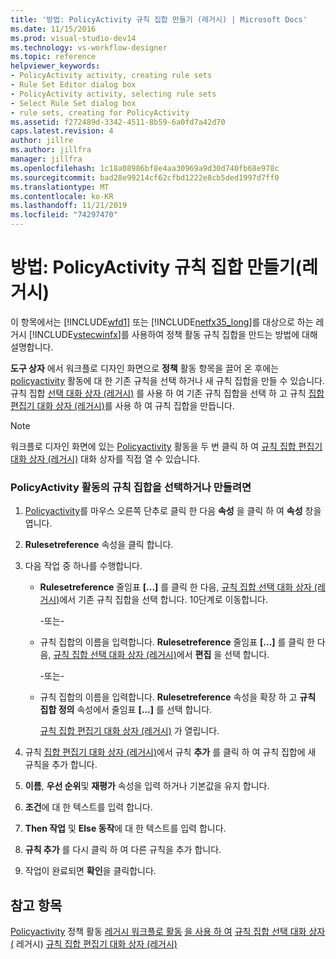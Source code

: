 ```yaml
---
title: '방법: PolicyActivity 규칙 집합 만들기 (레거시) | Microsoft Docs'
ms.date: 11/15/2016
ms.prod: visual-studio-dev14
ms.technology: vs-workflow-designer
ms.topic: reference
helpviewer_keywords:
- PolicyActivity activity, creating rule sets
- Rule Set Editor dialog box
- PolicyActivity activity, selecting rule sets
- Select Rule Set dialog box
- rule sets, creating for PolicyActivity
ms.assetid: f272489d-3342-4511-8b59-6a0fd7a42d70
caps.latest.revision: 4
author: jillre
ms.author: jillfra
manager: jillfra
ms.openlocfilehash: 1c18a08986bf8e4aa30969a9d30d740fb68e978c
ms.sourcegitcommit: bad28e99214cf62cfbd1222e8cb5ded1997d7ff0
ms.translationtype: MT
ms.contentlocale: ko-KR
ms.lasthandoff: 11/21/2019
ms.locfileid: "74297470"
---
```

# <a name="how-to-create-a-policyactivity-rule-set-legacy"></a>방법: PolicyActivity 규칙 집합 만들기(레거시)
이 항목에서는 [!INCLUDE[wfd1](../includes/wfd1-md.md)] 또는 [!INCLUDE[netfx35_long](../includes/netfx35-long-md.md)]를 대상으로 하는 레거시 [!INCLUDE[vstecwinfx](../includes/vstecwinfx-md.md)]를 사용하여 정책 활동 규칙 집합을 만드는 방법에 대해 설명합니다.

 **도구 상자** 에서 워크플로 디자인 화면으로 **정책** 활동 항목을 끌어 온 후에는 [policyactivity](https://go.microsoft.com/fwlink?LinkID=65019) 활동에 대 한 기존 규칙을 선택 하거나 새 규칙 집합을 만들 수 있습니다. 규칙 집합 [선택 대화 상자 (레거시)](../workflow-designer/select-rule-set-dialog-box-legacy.md) 를 사용 하 여 기존 규칙 집합을 선택 하 고 규칙 [집합 편집기 대화 상자 (레거시)](../workflow-designer/rule-set-editor-dialog-box-legacy.md)를 사용 하 여 규칙 집합을 만듭니다.

> [!NOTE]
> 워크플로 디자인 화면에 있는 [Policyactivity](https://go.microsoft.com/fwlink?LinkID=65019) 활동을 두 번 클릭 하 여 [규칙 집합 편집기 대화 상자 (레거시)](../workflow-designer/rule-set-editor-dialog-box-legacy.md) 대화 상자를 직접 열 수 있습니다.

### <a name="to-select-or-create-a-rule-set-for-a-policyactivity-activity"></a>PolicyActivity 활동의 규칙 집합을 선택하거나 만들려면

1. [Policyactivity](https://go.microsoft.com/fwlink?LinkID=65019)를 마우스 오른쪽 단추로 클릭 한 다음 **속성** 을 클릭 하 여 **속성** 창을 엽니다.

2. **Rulesetreference** 속성을 클릭 합니다.

3. 다음 작업 중 하나를 수행합니다.

    - **Rulesetreference** 줄임표 **[...]** 를 클릭 한 다음, [규칙 집합 선택 대화 상자 (레거시)](../workflow-designer/select-rule-set-dialog-box-legacy.md)에서 기존 규칙 집합을 선택 합니다. 10단계로 이동합니다.

         -또는-

    - 규칙 집합의 이름을 입력합니다. **Rulesetreference** 줄임표 **[...]** 를 클릭 한 다음, [규칙 집합 선택 대화 상자 (레거시)](../workflow-designer/select-rule-set-dialog-box-legacy.md)에서 **편집** 을 선택 합니다.

         -또는-

    - 규칙 집합의 이름을 입력합니다. **Rulesetreference** 속성을 확장 하 고 **규칙 집합 정의** 속성에서 줄임표 **[...]** 를 선택 합니다.

         [규칙 집합 편집기 대화 상자 (레거시)](../workflow-designer/rule-set-editor-dialog-box-legacy.md) 가 열립니다.

4. 규칙 [집합 편집기 대화 상자 (레거시)](../workflow-designer/rule-set-editor-dialog-box-legacy.md)에서 규칙 **추가** 를 클릭 하 여 규칙 집합에 새 규칙을 추가 합니다.

5. **이름**, **우선 순위**및 **재평가** 속성을 입력 하거나 기본값을 유지 합니다.

6. **조건**에 대 한 텍스트를 입력 합니다.

7. **Then 작업** 및 **Else 동작**에 대 한 텍스트를 입력 합니다.

8. **규칙 추가** 를 다시 클릭 하 여 다른 규칙을 추가 합니다.

9. 작업이 완료되면 **확인**을 클릭합니다.

## <a name="see-also"></a>참고 항목
 [Policyactivity](https://go.microsoft.com/fwlink?LinkID=65019) 정책 활동 [레거시 워크플로 활동](../workflow-designer/legacy-workflow-activities.md) [을 사용 하 여](https://go.microsoft.com/fwlink?LinkID=65004) [규칙 집합 선택 대화 상자 (](../workflow-designer/select-rule-set-dialog-box-legacy.md) 레거시) [규칙 집합 편집기 대화 상자 (레거시)](../workflow-designer/rule-set-editor-dialog-box-legacy.md)